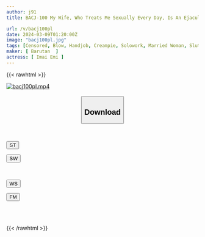 ```yaml
---
author: j91
title: BACJ-100 My Wife, Who Treats Me Sexually Every Day, Is An Ejaculation Enthusiast Who Likes To Serve And Is Good At Being Spoiled, Emi Imai.

url: /v/bacj100pl
date: 2024-03-09T01:20:00Z
image: "bacj100pl.jpg"
tags: [Censored, Blow, Handjob, Creampie, Solowork, Married Woman, Slut	]
maker: [ Barutan  ]
actress: [ Imai Emi ]
---
```



{{< rawhtml >}}

<div class="video" data-videoid="D48a1MzgK9ukO9m">
    <a href="javascript:;">
        <img src="/v/bacj100pl/bacj100pl.jpg" width="WIDTH" height="HEIGHT" alt="bacj100pl.mp4" loading="lazy">
    </a>
</div>

<script type="text/javascript" src="https://j91.asia/asset/on-demand-st.js"></script>

<br>
  <link rel="stylesheet" href="https://j91.asia/asset/bs5.css">
  
  <center>
  <button class="btn btn-primary" type="button" data-bs-toggle="collapse" data-bs-target=".multi-collapse" aria-expanded="false" aria-controls="multiCollapseExample1 multiCollapseExample2"><h2>Download</h2></button></center>
</p>
<div class="row">
  <div class="col">
    <div class="collapse multi-collapse" id="multiCollapseExample1">
      <div class="card card-body">
	      	      <br>
<div class="buttons">  
<p><a href="https://streamtape.to/v/D48a1MzgK9ukO9m" target="_blank"><button class="btn-hover color-3"><i class="fa fa-download"></i> ST</button></a></p>
<p><a href="https://cdnwish.com/dzkcmgswxfqw" target="_blank"><button class="btn-hover color-2"><i class="fa fa-download"></i> SW</button></a></p></div>
    </div>
  </div>
</div>
  <div class="col">
    <div class="collapse multi-collapse" id="multiCollapseExample2">
      <div class="card card-body">
	      <br>
<div class="buttons">
<p><a href="https://wolfstream.tv/vuzpxcsx6syy"><button class="btn-hover color-9"><i class="fa fa-download"></i> WS</button></a></p>
<p><a href="https://filemoon.sx/d/bnbzanitr9r2"><button class="btn-hover color-8"><i class="fa fa-download"></i> FM</button></a></p></div>
<br><br>
      </div>
    </div>
  </div>
</div>

{{< /rawhtml >}}